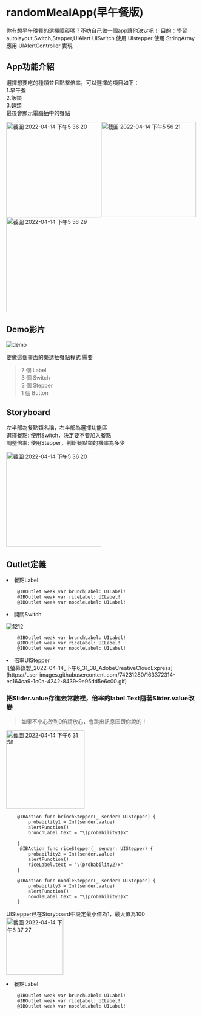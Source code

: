 # randomMealApp(早午餐版)


你有想早午晚餐的選擇障礙嗎？不妨自己做一個app讓他決定吧！
目的：學習autolayout,Switch,Stepper,UIAlert
UISwitch 使用
UIstepper 使用
StringArray 應用
UIAlertController 實現

## App功能介紹
選擇想要吃的種類並且點擊倍率，可以選擇的項目如下：  
1.早午餐  
2.飯類  
3.麵類  
最後會顯示電腦抽中的餐點

<img width="250" alt="截圖 2022-04-14 下午5 36 20" src="https://user-images.githubusercontent.com/74231280/163358887-0e6d585d-1b97-4ca3-80c2-aa2984cef7b2.png"><img width="250" alt="截圖 2022-04-14 下午5 56 21" src="https://user-images.githubusercontent.com/74231280/163361707-28294c6c-7f8f-4e8d-b77f-1deb81cb269a.png"><img width="250" alt="截圖 2022-04-14 下午5 56 29" src="https://user-images.githubusercontent.com/74231280/163361727-77accf7d-dff5-42de-8030-f04fccd1ef76.png">

## Demo影片
![demo](https://user-images.githubusercontent.com/74231280/163361531-eb6c64f8-7660-4ef8-8b5c-37cae9a6400f.gif)

要做這個畫面的樂透抽餐點程式
需要
> 7 個 Label  
> 3 個 Switch  
> 3 個 Stepper  
> 1 個 Button
  
## Storyboard
左半部為餐點類名稱，右半部為選擇功能區  
選擇餐點: 使用Switch，決定要不要加入餐點  
調整倍率: 使用Stepper，判斷餐點類的機率為多少  

<img width="250" alt="截圖 2022-04-14 下午5 36 20" src="https://user-images.githubusercontent.com/74231280/163358887-0e6d585d-1b97-4ca3-80c2-aa2984cef7b2.png">

## Outlet定義
<li>餐點Label</li>  

```
    @IBOutlet weak var brunchLabel: UILabel!
    @IBOutlet weak var riceLabel: UILabel!
    @IBOutlet weak var noodleLabel: UILabel!
```

<li>開關Switch</li>  

![ 1212](https://user-images.githubusercontent.com/74231280/163372492-39032f58-4729-49ba-9daa-910c44727ec9.gif)


```
    @IBOutlet weak var brunchLabel: UILabel!
    @IBOutlet weak var riceLabel: UILabel!
    @IBOutlet weak var noodleLabel: UILabel!
```  
<li>倍率UIStepper</li>  
![螢幕錄製_2022-04-14_下午6_31_38_AdobeCreativeCloudExpress](https://user-images.githubusercontent.com/74231280/163372314-ec164ca9-1c0a-4242-8439-9e95dd5e6c00.gif)





### 把Slider.value存進去常數裡，倍率的label.Text隨著Slider.value改變
> 如果不小心改到0倍請放心，會跳出訊息匡跟你說的！
<img width="206" alt="截圖 2022-04-14 下午6 31 58" src="https://user-images.githubusercontent.com/74231280/163372615-7490d26d-2615-40fe-93a2-6a23cd76662a.png">


```
    @IBAction func brinchStepper(_ sender: UIStepper) {
        probability1 = Int(sender.value)
        alertFunction()
        brunchLabel.text = "\(probability1)x"
       
    }
     @IBAction func riceStepper(_ sender: UIStepper) {
        probability2 = Int(sender.value)
        alertFunction()
        riceLabel.text = "\(probability2)x"
    }
    
    @IBAction func noodleStepper(_ sender: UIStepper) {
        probability3 = Int(sender.value)
        alertFunction()
        noodleLabel.text = "\(probability3)x"
    }
```
UIStepper已在Storyboard中設定最小值為1，最大值為100 
<img width="150" alt="截圖 2022-04-14 下午6 37 27" src="https://user-images.githubusercontent.com/74231280/163371700-cec5035a-5235-4a9b-a7cd-c72ccc0e0600.png">

<li>餐點Label</li>  

```
    @IBOutlet weak var brunchLabel: UILabel!
    @IBOutlet weak var riceLabel: UILabel!
    @IBOutlet weak var noodleLabel: UILabel!
```
